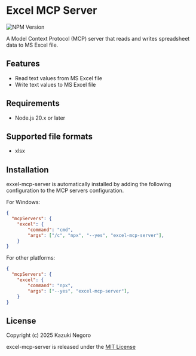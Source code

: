# Excel MCP Server

![NPM Version](https://img.shields.io/npm/v/excel-mcp-server)

A Model Context Protocol (MCP) server that reads and writes spreadsheet data to MS Excel file.

## Features

- Read text values from MS Excel file
- Write text values to MS Excel file

## Requirements

- Node.js 20.x or later

## Supported file formats

- xlsx

## Installation

exxel-mcp-server is automatically installed by adding the following configuration to the MCP servers configuration.

For Windows:
```json
{
  "mcpServers": {
    "excel": {
        "command": "cmd",
        "args": ["/c", "npx", "--yes", "excel-mcp-server"],
    }
}
```

For other platforms:
```json
{
  "mcpServers": {
    "excel": {
        "command": "npx",
        "args": ["--yes", "excel-mcp-server"],
    }
}
```

## License

Copyright (c) 2025 Kazuki Negoro

excel-mcp-server is released under the [MIT License](LICENSE)
